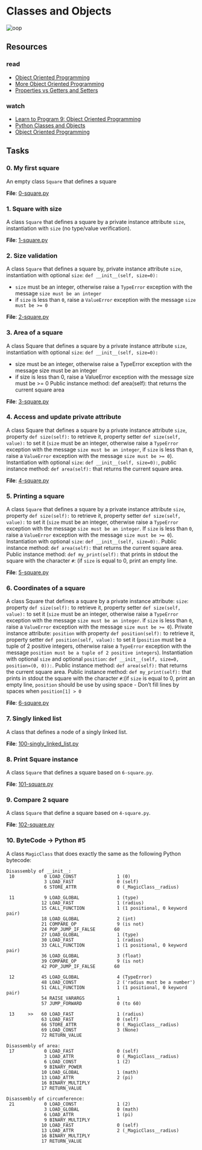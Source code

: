 # Classes and Objects

![oop](https://s3.amazonaws.com/intranet-projects-files/holbertonschool-higher-level_programming+/247/oop-meme.jpg)

## Resources
### read
* [Object Oriented Programming](https://python.swaroopch.com/oop.html)
* [More Object Oriented Programming](https://python-course.eu/oop/object-oriented-programming.php)
* [Properties vs Getters and Setters](https://python-course.eu/oop/properties-vs-getters-and-setters.php)
### watch
* [Learn to Program 9: Object Oriented Programming](https://www.youtube.com/watch?v=1AGyBuVCTeE&)
* [Python Classes and Objects](https://www.youtube.com/watch?v=apACNr7DC_s)
* [Object Oriented Programming](https://www.youtube.com/watch?v=-DP1i2ZU9gk)

## Tasks
### 0. My first square
An empty class `Square` that defines a square

**File**: [0-square.py](./0-square.py)

### 1. Square with size
A class `Square` that defines a square by a private instance attribute `size`, instantiation with `size` (no type/value verification).

**File**: [1-square.py](./1-square.py)

### 2. Size validation
A class `Square` that defines a square by, private instance attribute `size`, instantiation with optional `size`: `def __init__(self, size=0):`
* `size` must be an integer, otherwise raise a `TypeError` exception with the message `size must be an integer`
* if `size` is less than `0`, raise a `ValueError` exception with the message `size must be >= 0`

**File**: [2-square.py](./2-square.py)

### 3. Area of a square
A class Square that defines a square by a private instance attribute `size`, instantiation with optional `size`: `def __init__(self, size=0):` 
* size must be an integer, otherwise raise a TypeError exception with the message size must be an integer
* if size is less than 0, raise a ValueError exception with the message size must be >= 0
Public instance method: def area(self): that returns the current square area

**File**: [3-square.py](./3-square.py)

### 4. Access and update private attribute
A class Square that defines a square by a private instance attribute `size`, property `def size(self):` to retrieve it, property setter `def size(self, value):` to set it (`size` must be an integer, otherwise raise a `TypeError` exception with the message `size must be an integer`, if `size` is less than `0`, raise a `ValueError` exception with the message `size must be >= 0`). Instantiation with optional `size`: `def __init__(self, size=0):`, public instance method: `def area(self):` that returns the current square area.

**File**: [4-square.py](./4-square.py)

### 5. Printing a square
A class `Square` that defines a square by a private instance attribute `size`, property `def size(self):` to retrieve it, property setter `def size(self, value):` to set it (`size` must be an integer, otherwise raise a `TypeError` exception with the message `size must be an integer`. If `size` is less than `0`, raise a `ValueError` exception with the message `size must be >= 0`). Instantiation with optional `size`: `def __init__(self, size=0):`. Public instance method: `def area(self):` that returns the current square area. Public instance method: `def my_print(self):` that prints in stdout the square with the character `#`: (if `size` is equal to 0, print an empty line.

**File**: [5-square.py](./5-square.py)

### 6. Coordinates of a square
A  class Square that defines a square by a private instance attribute: `size`: property `def size(self):` to retrieve it, property setter `def size(self, value):` to set it (`size` must be an integer, otherwise raise a `TypeError` exception with the message `size must be an integer`. if `size` is less than `0`, raise a `ValueError` exception with the message `size must be >= 0`). Private instance attribute: `position` with property `def position(self):` to retrieve it, property setter `def position(self, value):` to set it (`position` must be a tuple of 2 positive integers, otherwise raise a `TypeError` exception with the message `position must be a tuple of 2 positive integers`). Instantiation with optional `size` and optional `position`: `def __init__(self, size=0, position=(0, 0)):`. Public instance method: `def area(self):` that returns the current square area. Public instance method: `def my_print(self):` that prints in stdout the square with the character `#`:(if `size` is equal to 0, print an empty line, `position` should be use by using space - Don’t fill lines by spaces when `position[1] > 0`

**File**: [6-square.py](./6-square.py)

### 7. Singly linked list
A class that defines a node of a singly linked list.

**File**: [100-singly_linked_list.py](./100-singly_linked_list.py)

### 8. Print Square instance
A class `Square` that defines a square based on `6-square.py`.

**File**: [101-square.py](./101-square.py)

### 9. Compare 2 square
A class `Square` that define a square based on `4-square.py`.

**File**: [102-square.py](./102-square.py)

### 10. ByteCode -> Python #5
A class `MagicClass` that does exactly the same as the following Python bytecode:

```
Disassembly of __init__:
 10           0 LOAD_CONST               1 (0)
              3 LOAD_FAST                0 (self)
              6 STORE_ATTR               0 (_MagicClass__radius)

 11           9 LOAD_GLOBAL              1 (type)
             12 LOAD_FAST                1 (radius)
             15 CALL_FUNCTION            1 (1 positional, 0 keyword pair)
             18 LOAD_GLOBAL              2 (int)
             21 COMPARE_OP               9 (is not)
             24 POP_JUMP_IF_FALSE       60
             27 LOAD_GLOBAL              1 (type)
             30 LOAD_FAST                1 (radius)
             33 CALL_FUNCTION            1 (1 positional, 0 keyword pair)
             36 LOAD_GLOBAL              3 (float)
             39 COMPARE_OP               9 (is not)
             42 POP_JUMP_IF_FALSE       60

 12          45 LOAD_GLOBAL              4 (TypeError)
             48 LOAD_CONST               2 ('radius must be a number')
             51 CALL_FUNCTION            1 (1 positional, 0 keyword pair)
             54 RAISE_VARARGS            1
             57 JUMP_FORWARD             0 (to 60)

 13     >>   60 LOAD_FAST                1 (radius)
             63 LOAD_FAST                0 (self)
             66 STORE_ATTR               0 (_MagicClass__radius)
             69 LOAD_CONST               3 (None)
             72 RETURN_VALUE

Disassembly of area:
 17           0 LOAD_FAST                0 (self)
              3 LOAD_ATTR                0 (_MagicClass__radius)
              6 LOAD_CONST               1 (2)
              9 BINARY_POWER
             10 LOAD_GLOBAL              1 (math)
             13 LOAD_ATTR                2 (pi)
             16 BINARY_MULTIPLY
             17 RETURN_VALUE

Disassembly of circumference:
 21           0 LOAD_CONST               1 (2)
              3 LOAD_GLOBAL              0 (math)
              6 LOAD_ATTR                1 (pi)
              9 BINARY_MULTIPLY
             10 LOAD_FAST                0 (self)
             13 LOAD_ATTR                2 (_MagicClass__radius)
             16 BINARY_MULTIPLY
             17 RETURN_VALUE
```